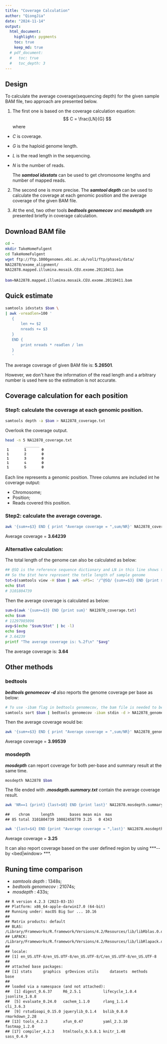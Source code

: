 ```yaml
---
title: "Coverage Calculation"
author: "QiongJia"
date: "2024-11-14"
output: 
  html_document:
    highlight: pygments
    toc: true
    keep_md: true
  # pdf_document:
  #   toc: true
  #   toc_depth: 3
---
```




## Design  

To calculate the average coverage(sequencing depth) for the given sample BAM file, two approach are presented below.  

1. The first one is based on the coverage calculation equation:   
$$ C = \frac{LN}{G} $$
where 
 - $C$ is coverage.  
 - $G$ is the haploid genome length. 
 - $L$ is the read length in the sequencing. 
 - $N$ is the number of reads.
 
    The ***samtool idxstats*** can be used to get chromosome lengths and number of mapped reads.

2. The second one is more precise. The ***samtool depth*** can be used to calculate the coverage at each genomic position and the average coverage of the given BAM file.  

3. At the end, two other tools ***bedtools genomecov*** and ***mosdepth*** are presented briefly in coverage calculation.   

## Download BAM file 


``` bash
cd ~
mkdir TakeHomeFulgent
cd TakeHomeFulgent
wget ftp://ftp.1000genomes.ebi.ac.uk/vol1/ftp/phase1/data/
NA12878/exome_alignment/
NA12878.mapped.illumina.mosaik.CEU.exome.20110411.bam

bam=NA12878.mapped.illumina.mosaik.CEU.exome.20110411.bam
```

## Quick estimate 


``` bash
samtools idxstats $bam \
| awk -vreadlen=100 '
   {
       len += $2
       nreads += $3
   }
   END {
       print nreads * readlen / len
   }
   '
```

The average coverage of given BAM file is: **5.26501**.  

However, we don't have the information of the read length and a arbitrary number is used here so the estimation is not accurate.  

## Coverage calculation for each position 

### Step1: calculate the coverage at each genomic position. 


``` bash
samtools depth -a $bam > NA12878_coverage.txt
```

Overlook the coverage output.   


``` bash
head -n 5 NA12878_coverage.txt
```
![](NA12878_coverage.txt.png)    

  
Each line represents a genomic position. Three columns are included int he coverage output:   

- Chromosome;  
- Position;  
- Reads covered this position.   

### Step2: calculate the average coverage. 


``` bash
awk '{sum+=$3} END { print "Average coverage = ",sum/NR}' NA12878_coverage.txt
```

Average coverage = **3.64239**

### Alternative calculation:  

The total length of the genome can also be calculated as below:  


``` bash
## @SQ is the reference sequence dictionary and LN in this line shows the reference sequence length. 
## So the $tot here represent the totle length of sample genome
tot=$(samtools view -H $bam | awk -vFS=: '/^@SQ/ {sum+=$3} END {print sum}')
echo $tot
# 3101804739
```

Then the average coverage is calculated as below: 


``` bash
sum=$(awk '{sum+=$3} END {print sum}' NA12878_coverage.txt)
echo $sum
# 11297985096
avg=$(echo "$sum/$tot" | bc -l)
echo $avg
# 3.64239
printf "The average coverage is: %.2f\n" "$avg"
```

The average coverage is: **3.64**  

## Other methods  

### bedtools  

***bedtools genomecov -d*** also reports the genome coverage per base as below:  


``` bash
# To use -ibam flag in bedtools genomecov, the bam file is needed to be sorted by position
samtools sort $bam | bedtools genomecov -ibam stdin -d > NA12878_genomecov.txt
```

Then the average coverage would be: 


``` bash
awk '{sum+=$3} END { print "Average coverage = ",sum/NR}' NA12878_genomecov.txt
```

Average coverage = **3.99539**

### mosdepth 

***mosdepth*** can report coverage for both per-base and summary result at the same time.


``` bash
mosdepth NA12878 $bam
```

The file ended with ***.mosdepth.summary.txt*** contain the average coverage result.  


``` bash
awk 'NR==1 {print} {last=$0} END {print last}' NA12878.mosdepth.summary.txt
```


```
##    chrom     length       bases mean min  max
## 85 total 3101804739 10082458770 3.25   0 4343
```


``` bash
awk '{last=$4} END {print "Average coverage = ",last}' NA12878.mosdepth.summary.txt
```

Average coverage = **3.25**

It can also report coverage based on the user defined region by using ***--by <bed|window> ***. 

## Runing time comparison  

- *samtools depth* :  1348s;
- *bedtools genomecov* : 21074s;
- *mosdepth* : 433s;


```
## R version 4.2.3 (2023-03-15)
## Platform: x86_64-apple-darwin17.0 (64-bit)
## Running under: macOS Big Sur ... 10.16
## 
## Matrix products: default
## BLAS:   /Library/Frameworks/R.framework/Versions/4.2/Resources/lib/libRblas.0.dylib
## LAPACK: /Library/Frameworks/R.framework/Versions/4.2/Resources/lib/libRlapack.dylib
## 
## locale:
## [1] en_US.UTF-8/en_US.UTF-8/en_US.UTF-8/C/en_US.UTF-8/en_US.UTF-8
## 
## attached base packages:
## [1] stats     graphics  grDevices utils     datasets  methods   base     
## 
## loaded via a namespace (and not attached):
##  [1] digest_0.6.37     R6_2.5.1          lifecycle_1.0.4   jsonlite_1.8.8   
##  [5] evaluate_0.24.0   cachem_1.1.0      rlang_1.1.4       cli_3.6.3        
##  [9] rstudioapi_0.15.0 jquerylib_0.1.4   bslib_0.8.0       rmarkdown_2.28   
## [13] tools_4.2.3       xfun_0.47         yaml_2.3.10       fastmap_1.2.0    
## [17] compiler_4.2.3    htmltools_0.5.8.1 knitr_1.48        sass_0.4.9
```
